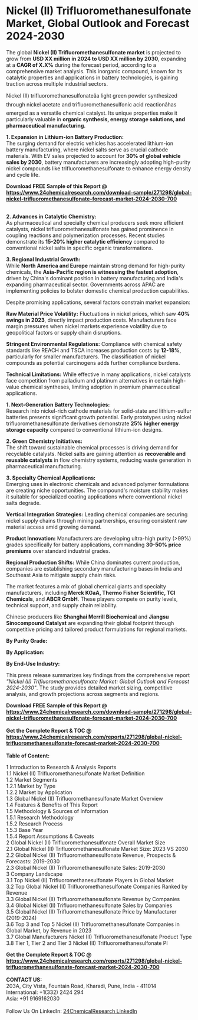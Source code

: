 <h1>Nickel (II) Trifluoromethanesulfonate Market, Global Outlook and Forecast 2024-2030</h1><p>The global <strong>Nickel (II) Trifluoromethanesulfonate market</strong> is projected to grow from <strong>USD XX million in 2024 to USD XX million by 2030</strong>, expanding at a <strong>CAGR of X.X%</strong> during the forecast period, according to a comprehensive market analysis. This inorganic compound, known for its catalytic properties and applications in battery technologies, is gaining traction across multiple industrial sectors.</p><p>Nickel (II) trifluoromethanesulfonateâa light green powder synthesized through nickel acetate and trifluoromethanesulfonic acid reactionâhas emerged as a versatile chemical catalyst. Its unique properties make it particularly valuable in <strong>organic synthesis, energy storage solutions, and pharmaceutical manufacturing</strong>.</p><p><strong>1. Expansion in Lithium-ion Battery Production:</strong><br>
The surging demand for electric vehicles has accelerated lithium-ion battery manufacturing, where nickel salts serve as crucial cathode materials. With EV sales projected to account for <strong>30% of global vehicle sales by 2030</strong>, battery manufacturers are increasingly adopting high-purity nickel compounds like trifluoromethanesulfonate to enhance energy density and cycle life.</p><div><b>Download FREE Sample of this Report @ 
            <a href="https://www.24chemicalresearch.com/download-sample/271298/global-nickel-trifluoromethanesulfonate-forecast-market-2024-2030-700">
            https://www.24chemicalresearch.com/download-sample/271298/global-nickel-trifluoromethanesulfonate-forecast-market-2024-2030-700</a></b></div><br><p><strong>2. Advances in Catalytic Chemistry:</strong><br>
As pharmaceutical and specialty chemical producers seek more efficient catalysts, nickel trifluoromethanesulfonate has gained prominence in coupling reactions and polymerization processes. Recent studies demonstrate its <strong>15-20% higher catalytic efficiency</strong> compared to conventional nickel salts in specific organic transformations.</p><p><strong>3. Regional Industrial Growth:</strong><br>
While <strong>North America and Europe</strong> maintain strong demand for high-purity chemicals, the <strong>Asia-Pacific region is witnessing the fastest adoption</strong>, driven by China's dominant position in battery manufacturing and India's expanding pharmaceutical sector. Governments across APAC are implementing policies to bolster domestic chemical production capabilities.</p><p>Despite promising applications, several factors constrain market expansion:</p><p><strong>Raw Material Price Volatility:</strong> Fluctuations in nickel prices, which saw <strong>40% swings in 2023</strong>, directly impact production costs. Manufacturers face margin pressures when nickel markets experience volatility due to geopolitical factors or supply chain disruptions.</p><p><strong>Stringent Environmental Regulations:</strong> Compliance with chemical safety standards like REACH and TSCA increases production costs by <strong>12-18%</strong>, particularly for smaller manufacturers. The classification of nickel compounds as potential carcinogens adds further compliance burdens.</p><p><strong>Technical Limitations:</strong> While effective in many applications, nickel catalysts face competition from palladium and platinum alternatives in certain high-value chemical syntheses, limiting adoption in premium pharmaceutical applications.</p><p><strong>1. Next-Generation Battery Technologies:</strong><br>
Research into nickel-rich cathode materials for solid-state and lithium-sulfur batteries presents significant growth potential. Early prototypes using nickel trifluoromethanesulfonate derivatives demonstrate <strong>25% higher energy storage capacity</strong> compared to conventional lithium-ion designs.</p><p><strong>2. Green Chemistry Initiatives:</strong><br>
The shift toward sustainable chemical processes is driving demand for recyclable catalysts. Nickel salts are gaining attention as <strong>recoverable and reusable catalysts</strong> in flow chemistry systems, reducing waste generation in pharmaceutical manufacturing.</p><p><strong>3. Specialty Chemical Applications:</strong><br>
Emerging uses in electronic chemicals and advanced polymer formulations are creating niche opportunities. The compound's moisture stability makes it suitable for specialized coating applications where conventional nickel salts degrade.</p><p><strong>Vertical Integration Strategies:</strong> Leading chemical companies are securing nickel supply chains through mining partnerships, ensuring consistent raw material access amid growing demand.</p><p><strong>Product Innovation:</strong> Manufacturers are developing ultra-high purity (&gt;99%) grades specifically for battery applications, commanding <strong>30-50% price premiums</strong> over standard industrial grades.</p><p><strong>Regional Production Shifts:</strong> While China dominates current production, companies are establishing secondary manufacturing bases in India and Southeast Asia to mitigate supply chain risks.</p><p>The market features a mix of global chemical giants and specialty manufacturers, including <strong>Merck KGaA, Thermo Fisher Scientific, TCI Chemicals</strong>, and <strong>ABCR GmbH</strong>. These players compete on purity levels, technical support, and supply chain reliability.</p><p>Chinese producers like <strong>Shanghai Merrill Biochemical</strong> and <strong>Jiangsu Sinocompound Catalyst</strong> are expanding their global footprint through competitive pricing and tailored product formulations for regional markets.</p><p><strong>By Purity Grade:</strong></p><p><strong>By Application:</strong></p><p><strong>By End-Use Industry:</strong></p><p>This press release summarizes key findings from the comprehensive report <em>"Nickel (II) Trifluoromethanesulfonate Market: Global Outlook and Forecast 2024-2030"</em>. The study provides detailed market sizing, competitive analysis, and growth projections across segments and regions.</p><div><b>Download FREE Sample of this Report @ 
            <a href="https://www.24chemicalresearch.com/download-sample/271298/global-nickel-trifluoromethanesulfonate-forecast-market-2024-2030-700">
            https://www.24chemicalresearch.com/download-sample/271298/global-nickel-trifluoromethanesulfonate-forecast-market-2024-2030-700</a></b></div><br><div><b>Get the Complete Report & TOC @ 
            <a href="https://www.24chemicalresearch.com/reports/271298/global-nickel-trifluoromethanesulfonate-forecast-market-2024-2030-700">
            https://www.24chemicalresearch.com/reports/271298/global-nickel-trifluoromethanesulfonate-forecast-market-2024-2030-700</a></b></div><br>
            <b>Table of Content:</b><p>1 Introduction to Research & Analysis Reports<br />
    1.1 Nickel (II) Trifluoromethanesulfonate Market Definition<br />
    1.2 Market Segments<br />
        1.2.1 Market by Type<br />
        1.2.2 Market by Application<br />
    1.3 Global Nickel (II) Trifluoromethanesulfonate Market Overview<br />
    1.4 Features & Benefits of This Report<br />
    1.5 Methodology & Sources of Information<br />
        1.5.1 Research Methodology<br />
        1.5.2 Research Process<br />
        1.5.3 Base Year<br />
        1.5.4 Report Assumptions & Caveats<br />
2 Global Nickel (II) Trifluoromethanesulfonate Overall Market Size<br />
    2.1 Global Nickel (II) Trifluoromethanesulfonate Market Size: 2023 VS 2030<br />
    2.2 Global Nickel (II) Trifluoromethanesulfonate Revenue, Prospects & Forecasts: 2019-2030<br />
    2.3 Global Nickel (II) Trifluoromethanesulfonate Sales: 2019-2030<br />
3 Company Landscape<br />
    3.1 Top Nickel (II) Trifluoromethanesulfonate Players in Global Market<br />
    3.2 Top Global Nickel (II) Trifluoromethanesulfonate Companies Ranked by Revenue<br />
    3.3 Global Nickel (II) Trifluoromethanesulfonate Revenue by Companies<br />
    3.4 Global Nickel (II) Trifluoromethanesulfonate Sales by Companies<br />
    3.5 Global Nickel (II) Trifluoromethanesulfonate Price by Manufacturer (2019-2024)<br />
    3.6 Top 3 and Top 5 Nickel (II) Trifluoromethanesulfonate Companies in Global Market, by Revenue in 2023<br />
    3.7 Global Manufacturers Nickel (II) Trifluoromethanesulfonate Product Type<br />
    3.8 Tier 1, Tier 2 and Tier 3 Nickel (II) Trifluoromethanesulfonate Pl</p><div><b>Get the Complete Report & TOC @ 
            <a href="https://www.24chemicalresearch.com/reports/271298/global-nickel-trifluoromethanesulfonate-forecast-market-2024-2030-700">
            https://www.24chemicalresearch.com/reports/271298/global-nickel-trifluoromethanesulfonate-forecast-market-2024-2030-700</a></b></div><br><b>CONTACT US:</b><br>
            203A, City Vista, Fountain Road, Kharadi, Pune, India - 411014<br>
            International: +1(332) 2424 294<br>
            Asia: +91 9169162030 <br><br>
            Follow Us On LinkedIn: <a href="https://www.linkedin.com/company/24chemicalresearch/">24ChemicalResearch LinkedIn</a>
